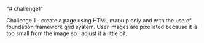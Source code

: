 "# challenge1"

Challenge 1 - create a page using HTML markup only and with the use of foundation framework grid system.
User images are pixellated because it is too small from the image so I adjust it a little bit.